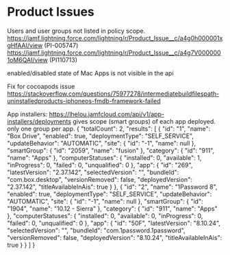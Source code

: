 #  Product Issues
Users and user groups not listed in policy scope. https://jamf.lightning.force.com/lightning/r/Product_Issue__c/a4g0h000001xgHfAAI/view (PI-005747)
    https://jamf.lightning.force.com/lightning/r/Product_Issue__c/a4g7V0000001oM6QAI/view (PI110713)
    
enabled/disabled state of Mac Apps is not visible in the api

Fix for cocoapods issue
https://stackoverflow.com/questions/75977278/intermediatebuildfilespath-uninstalledproducts-iphoneos-fmdb-framework-failed

App installers:
https://lhelou.jamfcloud.com/api/v1/app-installers/deployments
    gives scope (smart groups) of each app deployed.  only one group per app.
{
    "totalCount": 2,
    "results": [
        {
            "id": "1",
            "name": "Box Drive",
            "enabled": true,
            "deploymentType": "SELF_SERVICE",
            "updateBehavior": "AUTOMATIC",
            "site": {
                "id": "-1",
                "name": null
            },
            "smartGroup": {
                "id": "2059",
                "name": "fusion"
            },
            "category": {
                "id": "911",
                "name": "Apps"
            },
            "computerStatuses": {
                "installed": 0,
                "available": 1,
                "inProgress": 0,
                "failed": 0,
                "unqualified": 0
            },
            "app": {
                "id": "269",
                "latestVersion": "2.37.142",
                "selectedVersion": "",
                "bundleId": "com.box.desktop",
                "versionRemoved": false,
                "deployedVersion": "2.37.142",
                "titleAvailableInAis": true
            }
        },
        {
            "id": "2",
            "name": "1Password 8",
            "enabled": true,
            "deploymentType": "SELF_SERVICE",
            "updateBehavior": "AUTOMATIC",
            "site": {
                "id": "-1",
                "name": null
            },
            "smartGroup": {
                "id": "1904",
                "name": "10.12 - Sierra"
            },
            "category": {
                "id": "911",
                "name": "Apps"
            },
            "computerStatuses": {
                "installed": 0,
                "available": 0,
                "inProgress": 0,
                "failed": 0,
                "unqualified": 0
            },
            "app": {
                "id": "50F",
                "latestVersion": "8.10.24",
                "selectedVersion": "",
                "bundleId": "com.1password.1password",
                "versionRemoved": false,
                "deployedVersion": "8.10.24",
                "titleAvailableInAis": true
            }
        }
    ]
}
